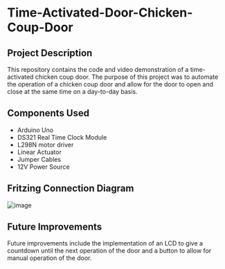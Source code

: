 # Time-Activated-Door-Chicken-Coup-Door
## Project Description
This repository contains the code and video demonstration of a time-activated chicken coup door. The purpose of this project was to automate the operation of a chicken coup door and allow for the door to open and close at the same time on a day-to-day basis. 
## Components Used 
- Arduino Uno
- DS321 Real Time Clock Module
- L298N motor driver
- Linear Actuator
- Jumper Cables
- 12V Power Source
## Fritzing Connection Diagram
![image](https://user-images.githubusercontent.com/102427757/211083008-49120ebe-2528-4f13-88d4-b8f152bea530.png)
## Future Improvements
Future improvements include the implementation of an LCD to give a countdown until the next operation of the door and a button to allow for manual operation of the door.



